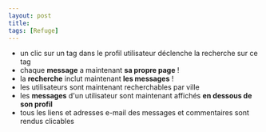 ```yaml
---
layout: post
title:
tags: [Refuge]
---
```


- un clic sur un tag dans le profil utilisateur déclenche la recherche sur ce tag
- chaque **message** a maintenant **sa propre page** !
- la **recherche** inclut maintenant **les messages** !
- les utilisateurs sont maintenant recherchables par ville
- les **messages** d'un utilisateur sont maintenant affichés **en dessous de son profil**
- tous les liens et adresses e-mail des messages et commentaires sont rendus clicables

